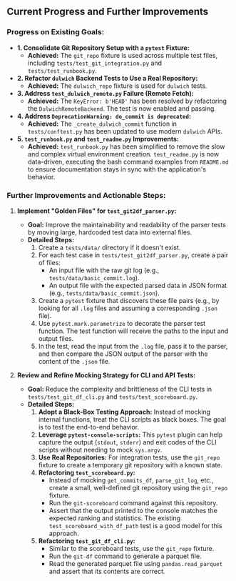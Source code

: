 ## Current Progress and Further Improvements

### Progress on Existing Goals:

*   **1. Consolidate Git Repository Setup with a `pytest` Fixture:**
    *   **Achieved:** The `git_repo` fixture is used across multiple test files, including `tests/test_git_integration.py` and `tests/test_runbook.py`.
*   **2. Refactor `dulwich` Backend Tests to Use a Real Repository:**
    *   **Achieved:** The `dulwich_repo` fixture is used for `dulwich` tests.
*   **3. Address `test_dulwich_remote.py` Failure (Remote Fetch):**
    *   **Achieved:** The `KeyError: b'HEAD'` has been resolved by refactoring the `DulwichRemoteBackend`. The test is now enabled and passing.
*   **4. Address `DeprecationWarning: do_commit is deprecated`:**
    *   **Achieved:** The `_create_dulwich_commit` function in `tests/conftest.py` has been updated to use modern `dulwich` APIs.
*   **5. `test_runbook.py` and `test_readme.py` Improvements:**
    *   **Achieved:** `test_runbook.py` has been simplified to remove the slow and complex virtual environment creation. `test_readme.py` is now data-driven, executing the bash command examples from `README.md` to ensure documentation stays in sync with the application's behavior.

### Further Improvements and Actionable Steps:

1.  **Implement "Golden Files" for `test_git2df_parser.py`:**
    *   **Goal:** Improve the maintainability and readability of the parser tests by moving large, hardcoded test data into external files.
    *   **Detailed Steps:**
        1.  Create a `tests/data/` directory if it doesn't exist.
        2.  For each test case in `tests/test_git2df_parser.py`, create a pair of files:
            *   An input file with the raw git log (e.g., `tests/data/basic_commit.log`).
            *   An output file with the expected parsed data in JSON format (e.g., `tests/data/basic_commit.json`).
        3.  Create a `pytest` fixture that discovers these file pairs (e.g., by looking for all `.log` files and assuming a corresponding `.json` file).
        4.  Use `pytest.mark.parametrize` to decorate the parser test function. The test function will receive the paths to the input and output files.
        5.  In the test, read the input from the `.log` file, pass it to the parser, and then compare the JSON output of the parser with the content of the `.json` file.

2.  **Review and Refine Mocking Strategy for CLI and API Tests:**
    *   **Goal:** Reduce the complexity and brittleness of the CLI tests in `tests/test_git_df_cli.py` and `tests/test_scoreboard.py`.
    *   **Detailed Steps:**
        1.  **Adopt a Black-Box Testing Approach:** Instead of mocking internal functions, treat the CLI scripts as black boxes. The goal is to test the end-to-end behavior.
        2.  **Leverage `pytest-console-scripts`:** This `pytest` plugin can help capture the output (`stdout`, `stderr`) and exit codes of the CLI scripts without needing to mock `sys.argv`.
        3.  **Use Real Repositories:** For integration tests, use the `git_repo` fixture to create a temporary git repository with a known state.
        4.  **Refactoring `test_scoreboard.py`:**
            *   Instead of mocking `get_commits_df`, `parse_git_log`, etc., create a small, well-defined git repository using the `git_repo` fixture.
            *   Run the `git-scoreboard` command against this repository.
            *   Assert that the output printed to the console matches the expected ranking and statistics. The existing `test_scoreboard_with_df_path` test is a good model for this approach.
        5.  **Refactoring `test_git_df_cli.py`:**
            *   Similar to the scoreboard tests, use the `git_repo` fixture.
            *   Run the `git-df` command to generate a parquet file.
            *   Read the generated parquet file using `pandas.read_parquet` and assert that its contents are correct.
